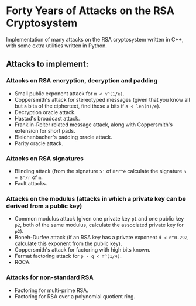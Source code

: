 # Forty Years of Attacks on the RSA Cryptosystem
Implementation of many attacks on the RSA cryptosystem written in C++, with some extra utilities written in Python.

## Attacks to implement:
### Attacks on RSA encryption, decryption and padding
* Small public exponent attack for `m < n^(1/e)`.
* Coppersmith's attack for stereotyped messages (given that you know all but `a` bits of the ciphertext, find those `a` bits if `a < len(n)/e`).
* Decryption oracle attack.
* Hastad's broadcast attack.
* Franklin-Reiter related message attack, along with Coppersmith's extension for short pads.
* Bleichenbacher's padding oracle attack.
* Parity oracle attack.

### Attacks on RSA signatures
* Blinding attack (from the signature `S'` of `m*r^e` calculate the signature `S = S'/r` of `m`.
* Fault attacks.

### Attacks on the modulus (attacks in which a private key can be derived from a public key)
* Common modulus attack (given one private key `p1` and one public key `p2`, both of the same modulus, calculate the associated private key for `p2`).
* Boneh-Durfee attack (if an RSA key has a private exponent `d < n^0.292`, calculate this exponent from the public key).
* Coppersmith's attack for factoring with high bits known.
* Fermat factoring attack for `p - q < n^(1/4)`.
* ROCA.

### Attacks for non-standard RSA
* Factoring for multi-prime RSA.
* Factoring for RSA over a polynomial quotient ring.
